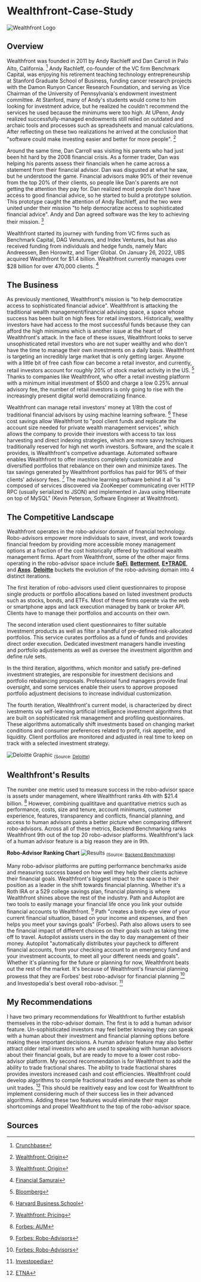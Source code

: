 # Wealthfront-Case-Study

![Wealthfront Logo](Wealthfront-Logo.png)

## Overview

Wealthfront was founded in 2011 by Andy Rachleff and Dan Carroll in Palo Alto, California. [^1] Andy Rachleff, co-founder of the VC firm Benchmark Capital, was enjoying his retirement teaching technology entrepreneurship at Stanford Graduate School of Business, funding cancer research projects with the Damon Runyon Cancer Research Foundation, and serving as Vice Chairman of the University of Pennsylvania's endowment investment committee. At Stanford, many of Andy's students would come to him looking for investment advice, but he realized he couldn't recommend the services he used because the minimums were too high. At UPenn, Andy realized successfully-managed endowments still relied on outdated and archaic tools and processes such as spreadsheets and manual calculations. After reflecting on these two realizations he arrived at the conclusion that "software could make investing easier and better for more people". [^2]

Around the same time, Dan Carroll was visiting his parents who had just been hit hard by the 2008 financial crisis. As a former trader, Dan was helping his parents assess their financials when he came across a statement from their financial advisor. Dan was disgusted at what he saw, but he understood the game.  Financial advisors make 90% of their revenue from the top 20% of their clients, so people like Dan's parents are not getting the attention they pay for. Dan realized most people don't have access to good financial advice, so he started to build a prototype solution. This prototype caught the attention of Andy Rachleff, and the two were united under their mission "to help democratize access to sophisticated financial advice". Andy and Dan agreed software was the key to achieving their mission. [^2]

Wealthfront started its journey with funding from VC firms such as Benchmark Capital, DAG Venutures, and Index Ventures, but has also received funding from individuals and hedge funds, namely Marc Andreessen, Ben Horowitz, and Tiger Global. On January 26, 2022, UBS acquired Wealthfront for $1.4 billion. Wealthfront currently manages over $28 billion for over 470,000 clients. [^3]

## The Business

As previously mentioned, Wealthfront's mission is "to help democratize access to sophisticated financial advice". Wealthfront is attacking the traditional wealth management/financial advising space, a space whose success has been built on high fees for retail investors. Historically, wealthy investors have had access to the most successful funds because they can afford the high minimums which is another issue at the heart of Wealthfront's attack. In the face of these issues, Wealthfront looks to serve unsophisticated retail investors who are not super wealthy and who don't have the time to manage their own investments on a daily basis. Wealthfront is targeting an incredibly large market that is only getting larger. Anyone with a little bit of free cash flow can become a retail investor, and currently, retail investors account for roughly 20% of stock market activity in the US. [^4] Thanks to companies like Wealthfront, who offer a retail investing platform with a minimum initial investment of $500 and charge a low 0.25% annual advisory fee, the number of retail investors is only going to rise with the increasingly present digital world democratizing finance.

Wealthfront can manage retail investors' money at 1/8th the cost of traditional financial advisors by using machine learning software. [^5] These cost savings allow Wealthfront to "pool client funds and replicate the account size needed for private wealth management services", which allows the company to provide their investors with access to tax loss harvesting and direct indexing strategies, which are more savvy techniques traditionally reserved for high net worth investors. Software, and the scale it provides, is Wealthfront's competive advantage.  Automated software enables Wealthfront to offer investors completely customizable and diversified portfolios that rebalance on their own and minimize taxes. The tax savings generated by Wealthfront portfolios has paid for 96% of their clients' advisory fees. [^6] The machine learning software behind it all "is composed of services discovered via ZooKeeper communicating over HTTP RPC (usually serialized to JSON) and implemented in Java using Hibernate on top of MySQL" (Kevin Peterson, Software Engineer at Wealthfront).

## The Competitive Landscape

Wealthfront operates in the robo-advisor domain of financial technology. Robo-advisors empower more individuals to save, invest, and work towards financial freedom by providing more accessible money management options at a fraction of the cost historically offered by traditional wealth management firms. Apart from Wealthfront, some of the other major firms operating in the robo-advisor space include **[SoFi](https://www.sofi.com/invest/)**, **[Betterment](https://www.betterment.com/)**, **[E*TRADE](https://us.etrade.com/what-we-offer/our-accounts/core-portfolios)**, and **[Axos](https://www.axos.com/invest)**. **[Deloitte](https://www2.deloitte.com/content/dam/Deloitte/de/Documents/financial-services/Deloitte-Robo-safe.pdf)** buckets the evolution of the robo-advising domain into 4 distinct iterations.

The first iteration of robo-advisors used client questionnaires to propose single products or portfolio allocations based on listed investment products such as stocks, bonds, and ETFs. Most of these firms operate via the web or smartphone apps and lack execution managed by bank or broker API. Clients have to manage their portfolios and accounts on their own.

The second interation used client questionnaires to filter suitable investment products as well as filter a handful of pre-defined risk-allocated portfolios. This service curates portfolios as a fund of funds and provides direct order execution. Dedicated investment managers handle investing and portfolio adjustements as well as oversee the investment algorithm and define rule sets.

In the third iteration, algorithms, which monitor and satisfy pre-defined investment strategies, are responsible for investment decisions and portfolio rebalancing proposals. Professional fund managers provide final oversight, and some services enable their users to approve proposed portfolio adjustment decisions to increase individual customization.

The fourth iteration, Wealthfront's current model, is characterized by direct ivestments via self-learning artificial intelligence investment algorithms that are built on sophisticated risk management and profiling questionnaires. These algorithms automatically shift investments based on changing market conditions and consumer preferences related to profit, risk appetite, and liquidity. Client portfolios are monitored and adjusted in real time to keep on track with a selected investment strategy.

![Deloitte Graphic](Robo-Advising-Evolution.png)
<sub>(Source: [Deloitte](https://www2.deloitte.com/content/dam/Deloitte/de/Documents/financial-services/Deloitte-Robo-safe.pdf))</sub>

## Wealthfront's Results

The number one metric used to measure success in the robo-advisor space is assets under management, where Wealthfront ranks 4th with $21.4 billion. [^7] However, combining qualititave and quantitative metrics such as performance, costs, size and tenure, account minimums, customer experience, features, transparency and conflicts, financial planning, and access to human advisors paints a better picture when comparing different robo-advisors. Across all of these metrics, Backend Benchmarking ranks Wealthfront 9th out of the top 20 robo-advisor platforms. Wealthfront's lack of a human advisor feature is a big reason they are in 9th.

**Robo-Advisor Ranking Chart**
![Results](Robo-Ranking-Chart.png)
<sub>(Source: [Backend Benchmarking](https://www.backendbenchmarking.com/blog/2021/08/the-robo-ranking-best-overall-robo/))</sub>

Many robo-advisor platforms are putting performance benchmarks aside and measuring success based on how well they help their clients achieve their financial goals. Wealthfront's biggest impact to the space is their position as a leader in the shift towards financial planning. Whether it's a Roth IRA or a 529 college savings plan, financial planning is where Wealthfront shines above the rest of the industry. Path and Autopilot are two tools to easily manage your financial life once you link your outside financial accounts to Wealthfront. [^8] Path "creates a birds-eye view of your current financial situation, based on your income and expenses, and then helps you meet your savings goals" (Forbes). Path also allows users to see the financial impact of different choices on their goals such as taking time off to travel. Autopilot assists users in the day to day management of their money. Autopilot "automatically distributes your paycheck to different financial accounts, from your checking account to an emergency fund and your investment accounts, to meet all your different needs and goals".  Whether it's planning for the future or planning for now, Wealthfront beats out the rest of the market. It's because of Wealthfront's financial planning prowess that they are Forbes' best robo-advisor for financial planning [^8] and Investopedia's best overall robo-advisor. [^9]

## My Recommendations

I have two primary recommendations for Wealthfront to further establish themselves in the robo-advisor domain. The first is to add a human advisor feature. Un-sophisticated investors may feel better knowing they can speak with a human about their investment and financial planning options before making these important decisions. A human advisor feature may also better attract older retail investors who are used to speaking with human advisors about their financial goals, but are ready to move to a lower cost robo-advisor platform. My second recommendation is for Wealthfront to add the ability to trade fractional shares. The ability to trade fractional shares provides investors increased cash and cost efficiencies. Wealthfront could develop algorithms to compile fractional trades and execute them as whole unit trades. [^10] This should be realitively easy and low cost for Wealthfront to implement considering much of their success lies in their advanced algorithms. Adding these two features would eliminate their major shortcomings and propel Wealthfront to the top of the robo-advisor space.

## Sources

[^1]: [Crunchbase](https://www.crunchbase.com/organization/wealthfront)
[^2]: [Wealthfront: Origin](https://www.wealthfront.com/origin) 
[^3]: [Financial Samurai](https://www.financialsamurai.com/is-wealthfront-running-out-of-money/)
[^4]: [Bloomberg](https://www.bloomberg.com/news/articles/2021-11-17/retail-traders-retreat-as-choppy-markets-challenge-easy-profits)
[^5]: [Harvard Business School](https://digital.hbs.edu/platform-rctom/submission/wealthfront-why-automated-advising-and-millennials-were-made-for-each-other/)
[^6]: [Wealthfront: Pricing](https://www.wealthfront.com/pricing)
[^7]: [Forbes: AUM](https://www.forbes.com/advisor/investing/top-robo-advisors-by-aum/)
[^8]: [Forbes: Robo-Advisors](https://www.forbes.com/advisor/investing/best-robo-advisors/)
[^9]: [Investopedia](https://www.investopedia.com/best-robo-advisors-4693125)
[^10]: [ETNA](https://www.etnasoft.com/fractional-shares/)


